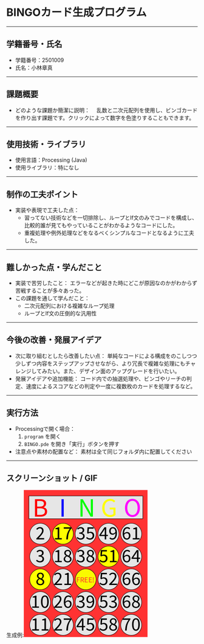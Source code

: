 # BINGOカード生成プログラム

---

## 学籍番号・氏名
- 学籍番号：2501009
- 氏名：小林章真

---

## 課題概要
- どのような課題か簡潔に説明：
 　乱数と二次元配列を使用し、ビンゴカードを作り出す課題です。クリックによって数字を色塗りすることもできます。
---

## 使用技術・ライブラリ
- 使用言語：Processing (Java)
- 使用ライブラリ：特になし

---

## 制作の工夫ポイント
- 実装や表現で工夫した点：
  - 習ってない技術などを一切排除し、ループとIf文のみでコードを構成し、比較的誰が見てもやっていることがわかるようなコードにした。
  - 重複処理や例外処理などをなるべくシンプルなコードとなるように工夫した。

---

## 難しかった点・学んだこと
- 実装で苦労したこと：
  エラーなどが起きた時にどこが原因なのかがわからず苦戦することが多々あった。
- この課題を通して学んだこと：
  - 二次元配列における複雑なループ処理
  - ループとIf文の圧倒的な汎用性

---

## 今後の改善・発展アイデア
- 次に取り組むとしたら改善したい点：
  単純なコードによる構成をのこしつつ少しずつ内容をステップアップさせながら、より冗長で複雑な処理にもチャレンジしてみたい。また、デザイン面のアップグレードを行いたい。
- 発展アイデアや追加機能：
  コード内での抽選処理や、ビンゴやリーチの判定、速度によるスコアなどの判定や一度に複数枚のカードを処理するなど。

---

## 実行方法
- Processingで開く場合：
  1. `program` を開く
  2. `BINGO.pde` を開き「実行」ボタンを押す
- 注意点や素材の配置など：
  素材は全て同じフォルダ内に配置してください
---

## スクリーンショット / GIF
生成例:![作品のスクショ](bingocard.png)
